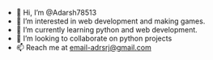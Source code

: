 - 👋 Hi, I’m @Adarsh78513
- 👀 I’m interested in web development and making games.
- 🌱 I’m currently learning python and web development.
- 💞️ I’m looking to collaborate on python projects
- 📫 Reach me at email-adrsrj@gmail.com

<!---
Adarsh78513/Adarsh78513 is a ✨ special ✨ repository because its `README.md` (this file) appears on your GitHub profile.
You can click the Preview link to take a look at your changes.
--->
